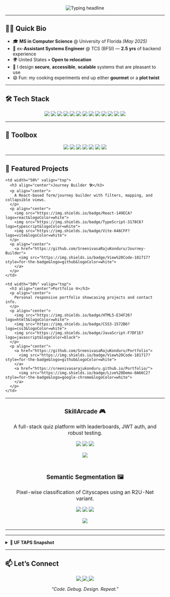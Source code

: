 
<!-- Typing headline -->
<div align="center">
  <img src="https://readme-typing-svg.demolab.com?font=Inter&weight=600&size=28&pause=1200&color=58A6FF&center=true&vCenter=true&width=820&height=45&duration=2600&lines=Hi%2C+I'm+Sreenivasa+Raju+Konduru;Backend+%26+Full-Stack+Engineer;Java+%7C+Spring+Boot+%7C+React+%7C+AWS;Secure+%2F+Accessible+%2F+Scalable+Apps;Open+to+Full-Time+SDE+Roles" alt="Typing headline" />
</div>

---

## 👨‍💻 Quick Bio
- 🎓 **MS in Computer Science** @ University of Florida *(May 2025)*
- 💼 ex-**Assistant Systems Engineer** @ TCS (BFSI) — **2.5 yrs** of backend experience  
- 🌍 United States • **Open to relocation**  
- 🔐 I design **secure**, **accessible**, **scalable** systems that are pleasant to use  
- 😄 Fun: my cooking experiments end up either **gourmet** or a **plot twist**

---

## 🛠️ Tech Stack
<p align="center">
  <img src="https://img.shields.io/badge/Java-ED8B00?logo=java&logoColor=white">
  <img src="https://img.shields.io/badge/SpringBoot-6DB33F?logo=springboot&logoColor=white">
  <img src="https://img.shields.io/badge/React-149ECA?logo=react&logoColor=white">
  <img src="https://img.shields.io/badge/Node.js-339933?logo=nodedotjs&logoColor=white">
  <img src="https://img.shields.io/badge/Python-3776AB?logo=python&logoColor=white">
  <img src="https://img.shields.io/badge/AWS-232F3E?logo=amazonaws&logoColor=white">
  <img src="https://img.shields.io/badge/PostgreSQL-4169E1?logo=postgresql&logoColor=white">
  <img src="https://img.shields.io/badge/MySQL-4479A1?logo=mysql&logoColor=white">
  <img src="https://img.shields.io/badge/MongoDB-47A248?logo=mongodb&logoColor=white">
  <img src="https://img.shields.io/badge/Docker-2496ED?logo=docker&logoColor=white">
  <img src="https://img.shields.io/badge/GitHub%20Actions-2088FF?logo=githubactions&logoColor=white">
  <img src="https://img.shields.io/badge/JUnit-25A162?logo=junit5&logoColor=white">
  <img src="https://img.shields.io/badge/Selenium-43B02A?logo=selenium&logoColor=white">
</p>

---

## 🧰 Toolbox
<p align="center">
  <img src="https://img.shields.io/badge/Git-F05032?logo=git&logoColor=white">
  <img src="https://img.shields.io/badge/GitHub-181717?logo=github&logoColor=white">
  <img src="https://img.shields.io/badge/Docker%20Compose-2496ED?logo=docker&logoColor=white">
  <img src="https://img.shields.io/badge/CI%2FCD-Pragmatic-6E7781">
  <img src="https://img.shields.io/badge/Logging%20%26%20Metrics-Practical-3FB950">
  <img src="https://img.shields.io/badge/Jira-0052CC?logo=jira&logoColor=white">
  <img src="https://img.shields.io/badge/Confluence-172B4D?logo=confluence&logoColor=white">
</p>

---

## 🚀 Featured Projects

<!-- Card Grid -->
<table>
  <tr>
    <td width="50%" valign="top">
      <h3 align="center">SkillArcade 🎮</h3>
      <p align="center">
        A full-stack quiz platform with leaderboards, JWT auth, and robust testing.
      </p>
      <p align="center">
        <img src="https://img.shields.io/badge/Go-00ADD8?logo=go&logoColor=white">
        <img src="https://img.shields.io/badge/Angular-DD0031?logo=angular&logoColor=white">
        <img src="https://img.shields.io/badge/MongoDB%20Atlas-47A248?logo=mongodb&logoColor=white">
      </p>
      <p align="center">
        <a href="https://github.com/SreenivasaRajuKonduru/SkillArcade">
          <img src="https://img.shields.io/badge/View%20Code-181717?style=for-the-badge&logo=github&logoColor=white">
        </a>
      </p>
    </td>

    <td width="50%" valign="top">
      <h3 align="center">Journey Builder 🛠️</h3>
      <p align="center">
        A React-based form/journey builder with filters, mapping, and collapsible views.
      </p>
      <p align="center">
        <img src="https://img.shields.io/badge/React-149ECA?logo=react&logoColor=white">
        <img src="https://img.shields.io/badge/TypeScript-3178C6?logo=typescript&logoColor=white">
        <img src="https://img.shields.io/badge/Vite-646CFF?logo=vite&logoColor=white">
      </p>
      <p align="center">
        <a href="https://github.com/SreenivasaRajuKonduru/Journey-Builder">
          <img src="https://img.shields.io/badge/View%20Code-181717?style=for-the-badge&logo=github&logoColor=white">
        </a>
      </p>
    </td>
  </tr>

  <tr>
    <td width="50%" valign="top">
      <h3 align="center">Semantic Segmentation 🖼️</h3>
      <p align="center">
        Pixel-wise classification of Cityscapes using an R2U-Net variant.
      </p>
      <p align="center">
        <img src="https://img.shields.io/badge/Python-3776AB?logo=python&logoColor=white">
        <img src="https://img.shields.io/badge/PyTorch-EE4C2C?logo=pytorch&logoColor=white">
        <img src="https://img.shields.io/badge/Cityscapes-Dataset-6E7781">
      </p>
      <p align="center">
        <a href="https://github.com/SreenivasaRajuKonduru/Semantic-Segmentation-of-City-Images-main">
          <img src="https://img.shields.io/badge/View%20Code-181717?style=for-the-badge&logo=github&logoColor=white">
        </a>
      </p>
    </td>

    <td width="50%" valign="top">
      <h3 align="center">Portfolio 🌐</h3>
      <p align="center">
        Personal responsive portfolio showcasing projects and contact info.
      </p>
      <p align="center">
        <img src="https://img.shields.io/badge/HTML5-E34F26?logo=html5&logoColor=white">
        <img src="https://img.shields.io/badge/CSS3-1572B6?logo=css3&logoColor=white">
        <img src="https://img.shields.io/badge/JavaScript-F7DF1E?logo=javascript&logoColor=black">
      </p>
      <p align="center">
        <a href="https://github.com/SreenivasaRajuKonduru/Portfolio">
          <img src="https://img.shields.io/badge/View%20Code-181717?style=for-the-badge&logo=github&logoColor=white">
        </a>
        <a href="https://sreenivasarajukonduru.github.io/Portfolio/">
          <img src="https://img.shields.io/badge/Live%20Demo-0A66C2?style=for-the-badge&logo=google-chrome&logoColor=white">
        </a>
      </p>
    </td>
  </tr>
</table>

---

<details>
  <summary><b>🧪 UF TAPS Snapshot</b></summary>

- Designed accessible **permit workflows** (issuance, edits, cancellations, transit changes)  
- Modernized UIs with **HTML5, CSS3, jQuery, Bootstrap**, aligned to brand & a11y  
- Integrated with **T2 Flex**, reducing support tickets via cleaner flows  
</details>

---

## 📫 Let’s Connect
<p align="center">
  <a href="mailto:kondurusreenivasaraju1@gmail.com">
    <img src="https://img.shields.io/badge/Email-kondurusreenivasaraju1%40gmail.com-1f6feb?style=for-the-badge&logo=gmail&logoColor=white">
  </a>
  <a href="https://www.linkedin.com/in/sreenivasa-raju-konduru-b27a51169/">
    <img src="https://img.shields.io/badge/LinkedIn-Sreenivasa%20Raju-0a66c2?style=for-the-badge&logo=linkedin&logoColor=white">
  </a>
  <a href="https://sreenivasarajukonduru.github.io/Portfolio/">
    <img src="https://img.shields.io/badge/Portfolio-Visit-111827?style=for-the-badge&logo=githubpages&logoColor=white">
  </a>
</p>

<p align="center"><i>“Code. Debug. Design. Repeat.”</i></p>
